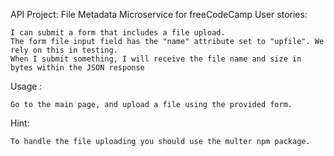 API Project: File Metadata Microservice for freeCodeCamp
User stories:

    I can submit a form that includes a file upload.
    The form file input field has the "name" attribute set to "upfile". We rely on this in testing.
    When I submit something, I will receive the file name and size in bytes within the JSON response

Usage :

    Go to the main page, and upload a file using the provided form.

Hint:

    To handle the file uploading you should use the multer npm package.


